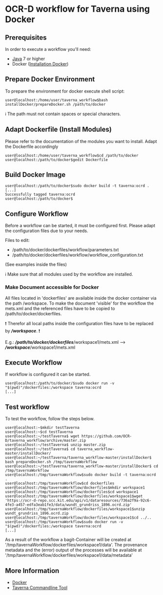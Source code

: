 # OCR-D workflow for Taverna using Docker

## Prerequisites

In order to execute a workflow you'll need:
- [Java](https://java.com/download) 7 or higher 
- Docker ([Installation Docker](installDocker.md))

## Prepare Docker Environment
To prepare the environment for docker execute shell script:
```bash=bash
user@localhost:/home/user/taverna_workflow$bash installDocker/prepareDocker.sh /path/to/docker
```
:information_source: The path must not contain spaces or special characters.

## Adapt Dockerfile (Install Modules)
Please refer to the documentation of the modules you want to install.
Adapt the Dockerfile accordingly
```bash=bash
user@localhost:/home/user/taverna_workflow$cd /path/to/docker
user@localhost:/path/to/docker$gedit Dockerfile
```

## Build Docker Image
```bash=bash
user@localhost:/path/to/docker$sudo docker build -t taverna:ocrd .
[...]
Successfully tagged taverna:ocrd
user@localhost:/path/to/docker$
```

## Configure Workflow
Before a workflow can be started, it must be configured first.
Please adapt the configuration files due to your needs.

Files to edit:
* /path/to/docker/dockerfiles/workflow/parameters.txt
* /path/to/docker/dockerfiles/workflow/workflow_configuration.txt

(See examples inside the files)

:information_source: Make sure that all modules used by the workflow are installed.

### Make Document accessible for Docker
All files located in 'dockerfiles' are available inside the docker container
via the path /workspace. To make the document 'visible' for the workflow the
mets.xml and the referenced files have to be copied to /path/to/docker/dockerfiles.

:heavy_exclamation_mark: Therefor all local paths inside the configuration files have to be replaced by ***/workspace***. :heavy_exclamation_mark:

E.g.: ***/path/to/docker/dockerfiles***/workspace1/mets.xml --> ***/workspace***/workspace1/mets.xml

## Execute Workflow
If workflow is configured it can be started.
```bash=bash
user@localhost:/path/to/docker/$sudo docker run -v "$(pwd)"/dockerfiles:/workspace taverna:ocrd
[...]
```

## Test workflow
To test the workflow, follow the steps below.
```bash=bash
user@localhost:~$mkdir testTaverna
user@localhost:~$cd testTaverna
user@localhost:~/testTaverna$ wget https://github.com/OCR-D/taverna_workflow/archive/master.zip
user@localhost:~/testTaverna$ unzip master.zip
user@localhost:~/testTaverna$ cd taverna_workflow-master/installDocker/
user@localhost:~/testTaverna/taverna_workflow-master/installDocker$ bash prepareDocker.sh /tmp/tavernaWorkflow
user@localhost:~/testTaverna/taverna_workflow-master/installDocker$ cd /tmp/tavernaWorkflow
user@localhost:/tmp/tavernaWorkflow$sudo docker build -t taverna:ocrd .
user@localhost:/tmp/tavernaWorkflow$cd dockerfiles
user@localhost:/tmp/tavernaWorkflow/dockerfiles$mkdir workspace1
user@localhost:/tmp/tavernaWorkflow/dockerfiles$cd workspace1
user@localhost:/tmp/tavernaWorkflow/dockerfiles/workspace1$wget 'https://ocr-d-repo.scc.kit.edu/api/v1/dataresources/736a2f9a-92c6-4fe3-a457-edfa3eab1fe3/data/wundt_grundriss_1896.ocrd.zip'
user@localhost:/tmp/tavernaWorkflow/dockerfiles/workspace1$unzip wundt_grundriss_1896.ocrd.zip
user@localhost:/tmp/tavernaWorkflow/dockerfiles/workspace1$cd ../..
user@localhost:/tmp/tavernaWorkflow$sudo docker run -v "$(pwd)"/dockerfiles:/workspace taverna:ocrd
[...]
```
As a result of the workflow a bagit-Container will be created at '/tmp/tavernaWorkflow/dockerfiles/workspace1/data'. The provenance metadata and the (error) output of the processes will be available at '/tmp/tavernaWorkflow/dockerfiles/workspace1/data/metadata'

## More Information

* [Docker](https://www.docker.com/)
* [Taverna Commandline Tool](http://www.taverna.org.uk/download/command-line-tool/)

